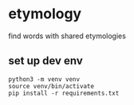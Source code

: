 # etymology
find words with shared etymologies

## set up dev env
```
python3 -m venv venv
source venv/bin/activate
pip install -r requirements.txt
```
